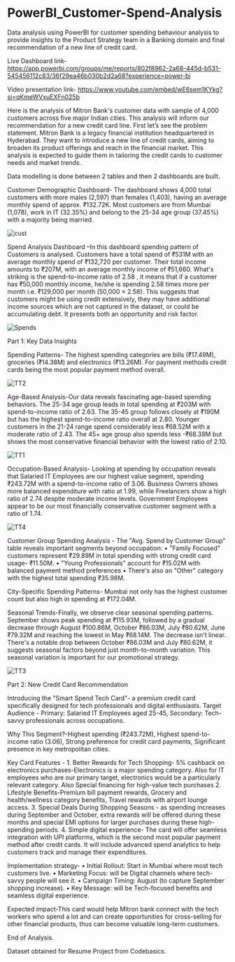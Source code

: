 # PowerBI_Customer-Spend-Analysis
Data analysis using PowerBI for customer spending behaviour analysis to provide insights to the Product Strategy team in a Banking domain and final recommendation of a new line of credit card.

Live Dashboard link- https://app.powerbi.com/groups/me/reports/802f8962-2a68-445d-b531-545456112c83/36f29ea46b030b2d2a68?experience=power-bi

Video presentation link- https://www.youtube.com/embed/wE6sem1KYkg?si=qKmeWVxuEXFn025b

Here is the analysis of Mitron Bank's customer data with sample of 4,000 customers across five major Indian cities. This analysis will inform our recommendation for a new credit card line.
First let’s see the problem statement. Mitron Bank is a legacy financial institution headquartered in Hyderabad. They want to introduce a new line of credit cards, 
aiming to broaden its product offerings and reach in the financial market. This analysis is expected to guide them in tailoring the credit cards to customer needs and market trends.

Data modelling is done between 2 tables and then 2 dashboards are built.

Customer Demographic Dashboard- The dashboard shows 4,000 total customers with more males (2,597) than females (1,403), having an average monthly spend of approx. ₹132.72K. 
Most customers are from Mumbai (1,078), work in IT (32.35%) and belong to the 25-34 age group (37.45%) with a majority being married.

![cust](https://github.com/user-attachments/assets/ad78fcfb-3e84-4dce-b9dc-002480116f55)

Spend Analysis Dashboard –In this dashboard spending pattern of Customers is analysed. 
Customers have a total spend of ₹531M with an average monthly spend of ₹132,720 per customer. Their total income amounts to ₹207M, with an average monthly income of ₹51,660.
What's striking is the spend-to-income ratio of 2.58 , it means that if a customer has ₹50,000 monthly income, he/she is spending 2.58 times more per month i.e. ₹129,000 per month (50,000 × 2.58). 
This suggests that customers might be using credit extensively, they may have additional income sources which are not captured in the dataset, 
or could be accumulating debt. It presents both an opportunity and risk factor.

![Spends](https://github.com/user-attachments/assets/f7ce2e69-5420-4e14-8b33-2a52c6953f2f)

Part 1: Key Data Insights

Spending Patterns- The highest spending categories are bills (₹17.49M), groceries (₹14.38M) and electronics (₹13.26M).
For payment methods credit cards being the most popular payment method overall.


![TT2](https://github.com/user-attachments/assets/4e50056e-c9e9-4e0d-b66d-8bdc4d233473)


Age-Based Analysis-Our data reveals fascinating age-based spending behaviors. 
The 25-34 age group leads in total spending at ₹203M with spend-to-income ratio of 2.63. The 35-45 group follows closely at ₹190M but has the highest spend-to-income ratio overall at 2.80.
Younger customers in the 21-24 range spend considerably less ₹68.52M with a moderate ratio of 2.43. 
The 45+ age group also spends less -₹68.38M but shows the most conservative financial behavior with the lowest ratio of 2.10.

![TT1](https://github.com/user-attachments/assets/8c3a78de-75ab-4a25-ab48-038d3f2ab521)


Occupation-Based Analysis- Looking at spending by occupation reveals that Salaried IT Employees are our highest value segment, spending ₹243.72M with a spend-to-income ratio of 3.06. 
Business Owners shows more balanced expenditure with ratio at 1.99, while Freelancers show a high ratio of 2.74 despite moderate income levels.
Government Employees appear to be our most financially conservative customer segment with a ratio of 1.74.

![TT4](https://github.com/user-attachments/assets/8a5060eb-c7a8-40b0-9fb4-9a9f11b6ac16)


Customer Group Spending Analysis - 
The "Avg. Spend by Customer Group" table reveals important segments beyond occupation:
•	"Family Focused" customers represent ₹29.89M in total spending with strong credit card usage- ₹11.50M.
•	"Young Professionals" account for ₹15.02M with balanced payment method preferences
•	There's also an "Other" category with the highest total spending ₹35.98M.

City-Specific Spending Patterns- Mumbai not only has the highest customer count but also high in spending at ₹172.04M.

Seasonal Trends-Finally, we observe clear seasonal spending patterns. September shows peak spending at ₹115.93M, followed by a gradual decrease through August ₹100.86M, October ₹86.03M, 
July ₹80.62M, June ₹79.32M and reaching the lowest in May ₹68.14M. 
The decrease isn't linear. There's a notable drop between October ₹86.03M and July ₹80.62M, it suggests seasonal factors beyond just month-to-month variation.
This seasonal variation is important for our promotional strategy.

![TT3](https://github.com/user-attachments/assets/ca6e3dcf-2d8b-447d-ba58-d34387f15b2d)


Part 2: New Credit Card Recommendation

Introducing the "Smart Spend Tech Card"- a premium credit card specifically designed for tech professionals and digital enthusiasts.
Target Audience - Primary: Salaried IT Employees aged 25-45,
Secondary: Tech-savvy professionals across occupations.

Why This Segment?-Highest spending (₹243.72M),
Highest spend-to-income ratio (3.06),
Strong preference for credit card payments,
Significant presence in key metropolitan cities.

Key Card Features - 1. Better Rewards for Tech Shopping- 5% cashback on electronics purchases-Electronics is a major spending category. 
Also for IT employees who are our primary target, electronics would be a particularly relevant category.
Also Special financing for high-value tech purchases
2. Lifestyle Benefits-Premium bill payment rewards, Grocery and health/wellness category benefits, Travel rewards with airport lounge access.
3. Special Deals During Shopping Seasons - as spending increases during September and October, extra rewards will be offered during these months
and special EMI options for larger purchases during these high-spending periods.
4. Simple digital experience- The card will offer seamless integration with UPI platforms, which is the second most popular payment method after credit cards. 
It will include advanced spend analytics to help customers track and manage their expenditures.

Implementation strategy-
•	Initial Rollout: Start in Mumbai where most tech customers live.
•	Marketing Focus: will be Digital channels where tech-savvy people will see it.
•	Campaign Timing: August (to capture September shopping increase).
•	Key Message: will be Tech-focused benefits and seamless digital experience.

Expected impact-This card would help Mitron bank connect with the tech workers who spend a lot 
and can create opportunities for cross-selling for other financial products, thus can become valuable long-term customers.

End of Analysis.

Dataset obtained for Resume Project from Codebasics.




